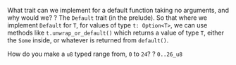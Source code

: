 What trait can we implement for a default function taking no arguments, and why would we?
?
The `Default` trait (in the prelude).
So that where we implement `Default` for `T`, for values of type `t: Option<T>`, we can use methods like `t.unwrap_or_default()` which returns a value of type `T`, either the `Some` inside, or whatever is returned from `default()`.

How do you make a `u8` typed range from, `0` to `24`?
?
`0..26_u8`